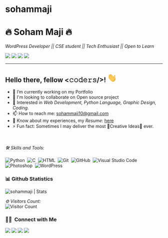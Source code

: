 # sohammaji
# 🔥 Soham Maji 🔥
*WordPress Developer || CSE student || Tech Enthusiast || Open to Learn*

<p align="left">

<a href="mailto:sohammaji10@gmail.com" target="_blank" style="text-decoration:none">
  <img height="30" src = "https://img.shields.io/badge/gmail-c14438?&style=for-the-badge&logo=gmail&logoColor=white">
</a>
<a href="https://www.linkedin.com/in/soham-maji" target="_blank" style="text-decoration:none">
  <img height="30" src="https://img.shields.io/badge/linkedin-blue.svg?&style=for-the-badge&logo=linkedin&logoColor=white" />
</a>
<a href="https://github.com/sohammaji" target="_blank" style="text-decoration:none">
  <img height="30" src="https://img.shields.io/badge/Github-grey.svg?&style=for-the-badge&logo=Github&logoColor=white" />
</a>
<a href="https://www.instagram.com/soham_maji/" target="_blank" style="text-decoration:none">
  <img height="30" src = "https://img.shields.io/badge/Instagram-%23E4405F.svg?&style=for-the-badge&logo=Instagram&logoColor=white">
</a>
<br />
<hr />

<h2> Hello there, fellow <𝚌𝚘𝚍𝚎𝚛𝚜/>! 
<img src="https://raw.githubusercontent.com/ABSphreak/ABSphreak/master/gifs/Hi.gif" width="30px"></h2>

- 🔭 I’m currently working on my Portfolio
- 👯 I'm looking to collaborate on Open source project
- 💬 Interested in *Web Development, Python Language, Graphic Design, Coding.*
- 📫 How to reach me: <a href="mailto:sohammaji10@gmail.com">sohammaji10@gmail.com</a>
- 📄 Know about my experiences, my *Resume*: [here](<link here>)
- ⚡ Fun fact: Sometimes I may deliver the most 🌟Creative Ideas🌟 ever.
<br>

*🛠 Skills and Tools:* \
<br>
![Python](https://img.shields.io/badge/python-%2314354C.svg?style=for-the-badge&logo=python&logoColor=white)&nbsp;
![C](https://img.shields.io/badge/c-%2300599C.svg?style=for-the-badge&logo=c&logoColor=white)&nbsp;
![HTML](https://img.shields.io/badge/HTML5-E34F26?style=for-the-badge&logo=html5&logoColor=white)&nbsp;
![Git](https://img.shields.io/badge/git-%23F05033.svg?style=for-the-badge&logo=git&logoColor=white)&nbsp;
![GitHub](https://img.shields.io/badge/github-%23121011.svg?style=for-the-badge&logo=github&logoColor=white)&nbsp;
![Visual Studio Code](https://img.shields.io/badge/VisualStudioCode-0078d7.svg?style=for-the-badge&logo=visual-studio-code&logoColor=white)&nbsp;
![Photoshop](https://img.shields.io/badge/adobephotoshop-%2331A8FF.svg?style=for-the-badge&logo=adobephotoshop&logoColor=white)&nbsp;
![WordPress](https://img.shields.io/badge/WordPress-%23117AC9.svg?style=for-the-badge&logo=WordPress&logoColor=white)&nbsp;
&nbsp;
<br>

### 📊 Github Statistics
<p align="left"> <img src="https://github-readme-stats.vercel.app/api?username=sohammaji&show_icons=true&theme=algolia" alt="sohammaji | Stats" />
 
*⚙️ Visitors Count:*
<br>
![Visitor Count](https://profile-counter.glitch.me/{sohammaji}/count.svg)

### 🤝🏻 &nbsp;Connect with Me
<p>
  <a href="https://www.instagram.com/soham_maji/"><img  src="https://img.icons8.com/color/32/000000/instagram-new.png"/></a>
  <a href="https://www.linkedin.com/in/soham-maji"><img src="https://img.icons8.com/color/32/000000/linkedin.png"/></a>
  <a href="mailto:sohammaji10@gmail.com"><img src="https://img.icons8.com/color/32/000000/gmail.png"/></a>
  <a href="https://github.com/sohammaji"><img src="https://img.icons8.com/fluent/32/000000/github.png"/></a>
</p>

